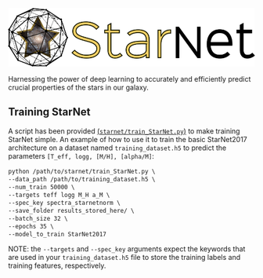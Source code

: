 <img src="https://github.com/Spiffical/StarNet/blob/master/full_logo.png" alt="drawing" width="600"/>

Harnessing the power of deep learning to accurately and efficiently predict crucial properties of the stars in our galaxy.


## Training StarNet

A script has been provided [(`starnet/train_StarNet.py`)](https://github.com/Spiffical/StarNet/blob/master/starnet/train_StarNet.py) to make training StarNet simple. An example of how to use it to train the basic StarNet2017 architecture on a dataset named `training_dataset.h5` to predict the parameters `[T_eff, logg, [M/H], [alpha/M]`:

```
python /path/to/starnet/train_StarNet.py \
--data_path /path/to/training_dataset.h5 \
--num_train 50000 \
--targets teff logg M_H a_M \
--spec_key spectra_starnetnorm \
--save_folder results_stored_here/ \
--batch_size 32 \
--epochs 35 \
--model_to_train StarNet2017
```

NOTE: the `--targets` and `--spec_key` arguments expect the keywords that are used in your `training_dataset.h5` file to store the training labels and training features, respectively.




